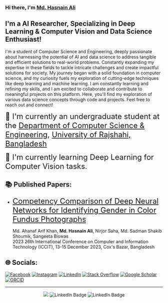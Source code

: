 ### Hi there, I'm [Md. Hasnain Ali](https://mdhasnainali.com)

## I'm a AI Researcher, Specializing in Deep Learning & Computer Vision and Data Science Enthusiast!
I'm a student of Computer Science and Engineering, deeply passionate about harnessing the potential of AI and data science to address tangible and efficient solutions to real-world problems. Constantly expanding my expertise in these fields to tackle intricate challenges and create impactful solutions for society. My journey began with a solid foundation in computer science, and my curiosity fuels my exploration of cutting-edge techniques like deep learning and machine learning. I am constantly learning and refining my skills, and I am excited to collaborate and contribute to meaningful projects on this platform. Here, you'll find my exploration of various data science concepts through code and projects.
Feel free to reach out and connect! 

<font size=5> 📖 I'm currently an undergraduate student at the [Department of Computer Science & Engineering](https://ru.ac.bd/cse), [University of Rajshahi, Bangladesh](https://ru.ac.bd) </font>

<font size=5>📍 I'm currently learning Deep Learning for Computer Vision tasks. </font>

## 📚 Published Papers:
- <font size=5> [Competency Comparison of Deep Neural Networks for Identifying Gender in Color Fundus Photographs](https://doi.org/10.1109/ICCIT60459.2023.10441623)</font>

    Md. Ahanaf Arif Khan, **Md. Hasnain Ali**, Nirjor Saha, Md. Sadman Shakib Shoumik, Sangeeta Biswas
    <br> 2023 26th International Conference on Computer and Information Technology (ICCIT), 13-15 December 2023, Cox's Bazar, Bangladesh

## 🌐 Socials:

[![Facebook](https://img.shields.io/badge/Facebook-%231877F2.svg?style=for-the-badge&logo=Facebook&logoColor=white)](https://facebook.com/mdhasnainali.01) [![Instagram](https://img.shields.io/badge/Instagram-%23E4405F.svg?style=for-the-badge&logo=Instagram&logoColor=white)](https://instagram.com/md_hasnain_ali) [![LinkedIn](https://img.shields.io/badge/LinkedIn-%230077B5.svg?style=for-the-badge&logo=linkedin&logoColor=white)](https://linkedin.com/in/mdhasnainali)  [![Stack Overflow](https://img.shields.io/badge/-Stackoverflow-FE7A16?style=for-the-badge&logo=stack-overflow&logoColor=white)](https://stackoverflow.com/users/14350278/md-hasnain-ali?tab=topactivity) [![Google Scholar](https://img.shields.io/badge/Google%20Scholar-4285F4?style=for-the-badge&logo=google-scholar&logoColor=white)](https://scholar.google.com/citations?user=p8-B4i8AAAAJ&hl) [![ORCID](https://img.shields.io/badge/orcid-A6CE39?style=for-the-badge&logo=orcid&logoColor=white)](https://orcid.org/my-orcid?orcid=0009-0001-2367-9517)

<!--  [![Gmail](https://img.shields.io/badge/Gmail-D14836?style=for-the-badge&logo=gmail&logoColor=white)](mailto:mdhasnainali.01@gmail.com) -->


---

<p align="center">
    <img src="https://komarev.com/ghpvc/?username=mdhasnainali&color=blue">
    <img  src="https://img.shields.io/github/followers/mdhasnainali?label=Follow" alt="LinkedIn Badge"/>
    <img src="https://img.shields.io/github/stars/mdhasnainali?affiliations=OWNER%2CCOLLABORATOR" alt="LinkedIn Badge"/>
</p>





